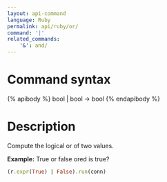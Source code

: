 ```yaml
---
layout: api-command 
language: Ruby
permalink: api/ruby/or/
command: '|'
related_commands:
    '&': and/
---
```


# Command syntax #

{% apibody %}
bool | bool &rarr; bool
{% endapibody %}

# Description #

Compute the logical or of two values.

__Example:__ True or false ored is true?

```rb
(r.expr(True) | False).run(conn)
```


